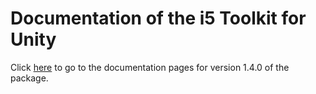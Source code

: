# Documentation of the i5 Toolkit for Unity

Click [here](https://rwth-acis.github.io/i5-Toolkit-for-Unity/1.4.0/index.html) to go to the documentation pages for version 1.4.0 of the package.